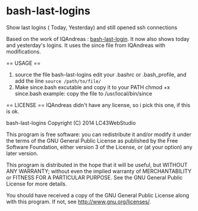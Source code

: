 bash-last-logins
================

Show last logins ( Today, Yesterday) and still opened ssh connections


Based on the work of IQAndreas : [bash-last-login](https://github.com/IQAndreas/bash-last-login). It now also shows today and yesterday's logins.
It uses the since file from IQAndreas with modifications.

== USAGE ==

1. source the file bash-last-logins
edit your .bashrc or .bash_profile, and add the line
``` source /path/to/file/ ```
2. Make since.bash excutable and copy it to your PATH
chmod +x since.bash
example: copy the file to /usr/local/bin/since



== LICENSE ==
IQAndreas didn't have any license, so i pick this one, if this is ok.

bash-last-logins
Copyright (C) 2014  LC43WebStudio

This program is free software: you can redistribute it and/or modify
it under the terms of the GNU General Public License as published by
the Free Software Foundation, either version 3 of the License, or
(at your option) any later version.

This program is distributed in the hope that it will be useful,
but WITHOUT ANY WARRANTY; without even the implied warranty of
MERCHANTABILITY or FITNESS FOR A PARTICULAR PURPOSE.  See the
GNU General Public License for more details.

You should have received a copy of the GNU General Public License
along with this program.  If not, see <http://www.gnu.org/licenses/>.
